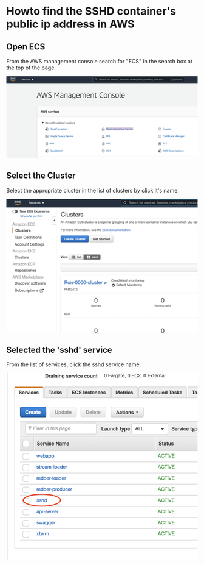 # Howto find the SSHD container's public ip address in AWS

## Open ECS

From the AWS management console search for "ECS" in the search box at the top of the page.

![Open ECS](find-aws-sshd-public-ip/openECS.png "Open ECS")

## Select the Cluster

Select the appropriate cluster in the list of clusters by click it's name.

![Open cluster](find-aws-sshd-public-ip/openCluster.png "Open cluster")

## Selected the 'sshd' service

From the list of services, click the sshd service name.

![Open sshd service](find-aws-sshd-public-ip/openSshd.png "Open sshd service")


